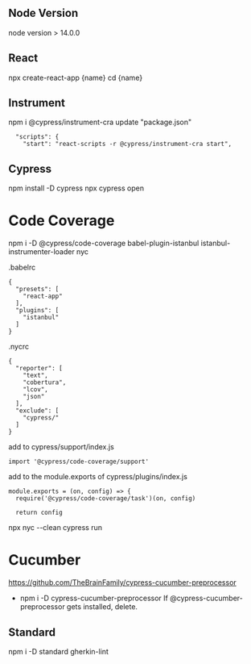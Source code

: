 ## Node Version
node version > 14.0.0

## React
npx create-react-app {name}
cd {name}

## Instrument
npm i @cypress/instrument-cra
update "package.json"
```
  "scripts": {
    "start": "react-scripts -r @cypress/instrument-cra start",
```

## Cypress
npm install -D cypress
npx cypress open

# Code Coverage
npm i -D @cypress/code-coverage babel-plugin-istanbul istanbul-instrumenter-loader nyc

.babelrc
```
{
  "presets": [
    "react-app"
  ],
  "plugins": [
    "istanbul"
  ]
}
```

.nycrc
```
{
  "reporter": [
    "text",
    "cobertura",
    "lcov",
    "json"
  ],
  "exclude": [
    "cypress/"
  ]
}
```

add to cypress/support/index.js
```
import '@cypress/code-coverage/support'
```

add to the module.exports of cypress/plugins/index.js
```
module.exports = (on, config) => {
  require('@cypress/code-coverage/task')(on, config)

  return config
```

npx nyc --clean cypress run


# Cucumber
https://github.com/TheBrainFamily/cypress-cucumber-preprocessor
- npm i -D cypress-cucumber-preprocessor
If @cypress-cucumber-preprocessor gets installed, delete.

## Standard
npm i -D standard gherkin-lint
